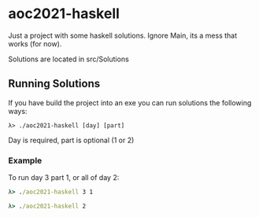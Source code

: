# aoc2021-haskell

Just a project with some haskell solutions.  Ignore Main, its a mess that works (for now).

Solutions are located in src/Solutions

## Running Solutions
If you have build the project into an exe you can run solutions the following ways:
```
λ> ./aoc2021-haskell [day] [part]
```

Day is required, part is optional (1 or 2)

### Example
To run day 3 part 1, or all of day 2:
```cmd
λ> ./aoc2021-haskell 3 1

λ> ./aoc2021-haskell 2
```